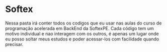 # Softex

Nessa pasta irá conter todos os codigos que eu usar nas aulas do curso de programação acelerada em BackEnd da SoftexPE. Cada código tem um motivo individual e nao interagem com os outros, é apenas um lugar onde eu posso soltar meus estudos e poder acessar-los com facilidade quando precisar.